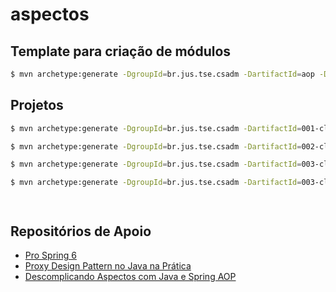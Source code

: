 # aspectos


## Template para criação de módulos
```sh
$ mvn archetype:generate -DgroupId=br.jus.tse.csadm -DartifactId=aop -Dpackage=br.jus.tse.csadm -DarchetypeArtifactId=maven-archetype-quickstart -DarchetypeVersion=1.5 -DinteractiveMode=false
```

## Projetos
```sh
$ mvn archetype:generate -DgroupId=br.jus.tse.csadm -DartifactId=001-clientws-simples -Dpackage=br.jus.tse.csadm -DarchetypeArtifactId=maven-archetype-quickstart -DarchetypeVersion=1.5 -DinteractiveMode=false

$ mvn archetype:generate -DgroupId=br.jus.tse.csadm -DartifactId=002-clientws-proxy -Dpackage=br.jus.tse.csadm -DarchetypeArtifactId=maven-archetype-quickstart -DarchetypeVersion=1.5 -DinteractiveMode=false

$ mvn archetype:generate -DgroupId=br.jus.tse.csadm -DartifactId=003-clientws-proxy-jdk -Dpackage=br.jus.tse.csadm -DarchetypeArtifactId=maven-archetype-quickstart -DarchetypeVersion=1.5 -DinteractiveMode=false

$ mvn archetype:generate -DgroupId=br.jus.tse.csadm -DartifactId=003-clientws-proxy-cglib -Dpackage=br.jus.tse.csadm -DarchetypeArtifactId=maven-archetype-quickstart -DarchetypeVersion=1.5 -DinteractiveMode=false




```



## Repositórios de Apoio
 - [Pro Spring 6](https://github.com/Apress/pro-spring-6)
 - [Proxy Design Pattern no Java na Prática](https://www.youtube.com/watch?v=elf0DoWEyqE&t=434s)
 - [Descomplicando Aspectos com Java e Spring AOP](https://www.youtube.com/watch?v=StzJwJQNqf0)


